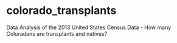 # colorado_transplants
Data Analysis of the 2013 United States Census Data - How many Coloradans are transplants and natives?
